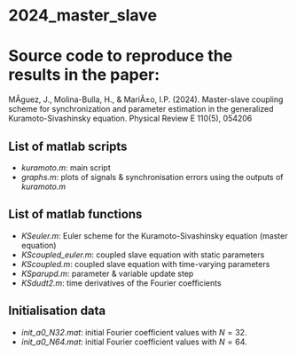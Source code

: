 # 2024_master_slave
# Source code to reproduce the results in the paper:
MÃ­guez, J., Molina-Bulla, H., & MariÃ±o, I.P. (2024). Master-slave coupling scheme for synchronization and parameter estimation in the generalized Kuramoto-Sivashinsky equation. Physical Review E 110(5), 054206


## List of matlab scripts
- *kuramoto.m*: main script
- *graphs.m*: plots of signals & synchronisation errors using the outputs of *kuramoto.m*

## List of matlab functions
- *KSeuler.m*: Euler scheme for the Kuramoto-Sivashinsky equation (master equation)
- *KScoupled_euler.m*: coupled slave equation with static parameters
-  *KScoupled.m*: coupled slave equation with time-varying parameters
- *KSparupd.m*: parameter & variable update step
- *KSdudt2.m*: time derivatives of the Fourier coefficients

## Initialisation data

- *init_a0_N32.mat*: initial Fourier coefficient values with $N=32$.
- *init_a0_N64.mat*: initial Fourier coefficient values with $N=64$.
